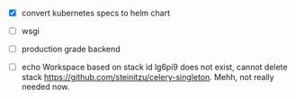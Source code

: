 - [X] convert kubernetes specs to helm chart
- [ ] wsgi
- [ ] production grade backend

- [ ] echo Workspace based on stack id lg6pi9 does not exist, cannot delete stack
https://github.com/steinitzu/celery-singleton. Mehh, not really needed now. 
